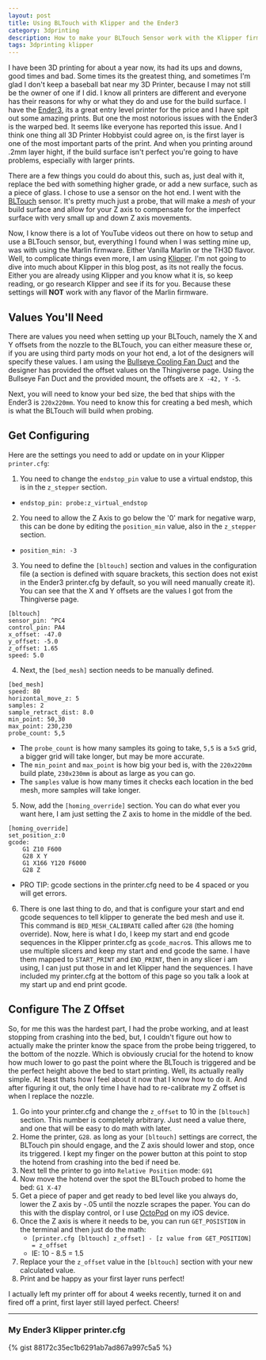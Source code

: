 ```yaml
---
layout: post
title: Using BLTouch with Klipper and the Ender3
category: 3dprinting
description: How to make your BLTouch Sensor work with the Klipper firmware and the Crealty Ender3.
tags: 3dprinting klipper
---
```


I have been 3D printing for about a year now, its had its ups and downs, good times and bad.  Some times its the greatest thing, and sometimes I'm glad I don't keep a baseball bat near my 3D Printer, because I may not still be the owner of one if I did.  I know all printers are different and everyone has their reasons for why or what they do and use for the build surface.  I have the [Ender3](https://www.amazon.com/Comgrow-Creality-Ender-Aluminum-220x220x250mm/dp/B07BR3F9N6/ref=sr_1_1_sspa?keywords=ender+3&qid=1559158769&s=gateway&sr=8-1-spons&psc=1), its a great entry level printer for the price and I have spit out some amazing prints.  But one the most notorious issues with the Ender3 is the warped bed.  It seems like everyone has reported this issue.  And I think one thing all 3D Printer Hobbyist could agree on, is the first layer is one of the most important parts of the print.  And when you printing around .2mm layer hight, if the build surface isn't perfect you're going to have problems, especially with larger prints.

There are a few things you could do about this, such as, just deal with it, replace the bed with something higher grade, or add a new surface, such as a piece of glass.  I chose to use a sensor on the hot end.  I went with the [BLTouch](https://www.amazon.com/BLTouch-Leveling-Printer-Official-Authorization/dp/B07GVCX74T/ref=sr_1_4?keywords=bltouch&qid=1559158792&s=gateway&sr=8-4) sensor.  It's pretty much just a probe, that will make a _mesh_ of your build surface and allow for your Z axis to compensate for the imperfect surface with very small up and down Z axis movements.

Now, I know there is a lot of YouTube videos out there on how to setup and use a BLTouch sensor, but, everything I found when I was setting mine up, was with using the Marlin firmware. Either Vanilla Marlin or the TH3D flavor.  Well, to complicate things even more, I am using [Klipper](https://github.com/KevinOConnor/klipper).  I'm not going to dive into much about Klipper in this blog post, as its not really the focus.  Either you are already using Klipper and you know what it is, so keep reading, or go research Klipper and see if its for you.  Because these settings will **NOT** work with any flavor of the Marlin firmware.

## Values You'll Need
There are values you need when setting up your BLTouch, namely the X and Y offsets from the nozzle to the BLTouch, you can either measure these or, if you are using third party mods on your hot end, a lot of the designers will specify these values.  I am using the [Bullseye Cooling Fan Duct](https://www.thingiverse.com/thing:2759439) and the designer has provided the offset values on the Thingiverse page.  Using the Bullseye Fan Duct and the provided mount, the offsets are `X -42, Y -5`.

Next, you will need to know your bed size, the bed that ships with the Ender3 is `220x220mm`.  You need to know this for creating a bed mesh, which is what the BLTouch will build when probing.

## Get Configuring
Here are the settings you need to add or update on in your Klipper `printer.cfg`:
1. You need to change the `endstop_pin` value to use a virtual endstop, this is in the `z_stepper` section.
  * `endstop_pin: probe:z_virtual_endstop`
2. You need to allow the Z Axis to go below the '0' mark for negative warp, this can be done by editing the `position_min` value, also in the `z_stepper` section.
  * `position_min: -3`
3. You need to define the `[bltouch]` section and values in the configuration file (a section is defined with square brackets, this section does not exist in the Ender3 printer.cfg by default, so you will need manually create it).  You can see that the X and Y offsets are the values I got from the Thingiverse page.
```
[bltouch]
sensor_pin: ^PC4
control_pin: PA4
x_offset: -47.0
y_offset: -5.0
z_offset: 1.65
speed: 5.0
```
4. Next, the `[bed_mesh]` section needs to be manually defined.
```
[bed_mesh]
speed: 80
horizontal_move_z: 5
samples: 2
sample_retract_dist: 8.0
min_point: 50,30
max_point: 230,230
probe_count: 5,5
```
  * The `probe_count` is how many samples its going to take, `5,5` is a `5x5` grid, a bigger grid will take longer, but may be more accurate.
  * The `min_point` and `max_point` is how big your bed is, with the `220x220mm` build plate, `230x230mm` is about as large as you can go.
  * The `samples` value is how many times it checks each location in the bed mesh, more samples will take longer.
5. Now, add the `[homing_override]` section.  You can do what ever you want here, I am just setting the Z axis to home in the middle of the bed.
```
[homing_override]
set_position_z:0
gcode:
    G1 Z10 F600
    G28 X Y
    G1 X166 Y120 F6000
    G28 Z
```
  * PRO TIP: gcode sections in the printer.cfg need to be 4 spaced or you will get errors.

6. There is one last thing to do, and that is configure your start and end gcode sequences to tell klipper to generate the bed mesh and use it.  This command is `BED_MESH_CALIBRATE` called after `G28` (the homing override).  Now, here is what I do, I keep my start and end gcode sequences in the Klipper printer.cfg as `gcode_macro`s.  This allows me to use multiple slicers and keep my start and end gcode the same.  I have them mapped to `START_PRINT` and `END_PRINT`, then in any slicer i am using, I can just put those in and let Klipper hand the sequences.  I have included my printer.cfg at the bottom of this page so you talk a look at my start up and end print gcode.

## Configure The Z Offset
So, for me this was the hardest part, I had the probe working, and at least stopping from crashing into the bed, but, I couldn't figure out how to actually make the printer know the space from the probe being triggered, to the bottom of the nozzle.  Which is obviously crucial for the hotend to know how much lower to go past the point where the BLTouch is triggered and be the perfect height above the bed to start printing.  Well, its actually really simple.  At least thats how I feel about it now that I know how to do it.  And after figuring it out, the only time I have had to re-calibrate my Z offset is when I replace the nozzle.

1. Go into your printer.cfg and change the `z_offset` to 10 in the `[bltouch]` section.  This number is completely arbitrary.  Just need a value there, and one that will be easy to do math with later.
2. Home the printer, `G28`.  as long as your `[bltouch]` settings are correct, the BLTouch pin should engage, and the Z axis should lower and stop, once its triggered.  I kept my finger on the power button at this point to stop the hotend from crashing into the bed if need be.
3. Next tell the printer to go into `Relative Position` mode: `G91`
4. Now move the hotend over the spot the BLTouch probed to home the bed: `G1 X-47`
5. Get a piece of paper and get ready to bed level like you always do, lower the Z axis by -.05 until the nozzle scrapes the paper.  You can do this with the display control, or I use [OctoPod](https://itunes.apple.com/us/app/octopod-for-octoprint/id1412557625?mt=8) on my iOS device.
6. Once the Z axis is where it needs to be, you can run `GET_POSISTION` in the terminal and then just do the math:
    * `[printer.cfg [bltouch] z_offset] - [z value from GET_POSITION] = z_offset`
    * IE: 10 - 8.5 = 1.5
7. Replace your the `z_offset` value in the `[bltouch]` section with your new calculated value.
8. Print and be happy as your first layer runs perfect!

I actually left my printer off for about 4 weeks recently, turned it on and fired off a print, first layer still layed perfect.  Cheers!

---

### My Ender3 Klipper printer.cfg

{% gist 88172c35ec1b6291ab7ad867a997c5a5 %}
